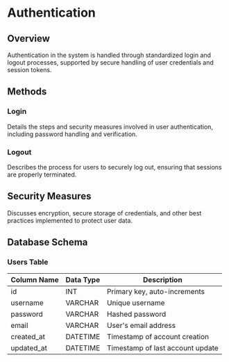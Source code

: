 # Authentication

## Overview

Authentication in the system is handled through standardized login and logout processes, supported by secure handling of user credentials and session tokens.

## Methods

### Login

Details the steps and security measures involved in user authentication, including password handling and verification.

### Logout

Describes the process for users to securely log out, ensuring that sessions are properly terminated.

## Security Measures

Discusses encryption, secure storage of credentials, and other best practices implemented to protect user data.

## Database Schema

### Users Table

| Column Name | Data Type | Description                        |
|-------------|-----------|------------------------------------|
| id          | INT       | Primary key, auto-increments       |
| username    | VARCHAR   | Unique username                    |
| password    | VARCHAR   | Hashed password                    |
| email       | VARCHAR   | User's email address               |
| created_at  | DATETIME  | Timestamp of account creation      |
| updated_at  | DATETIME  | Timestamp of last account update   |
